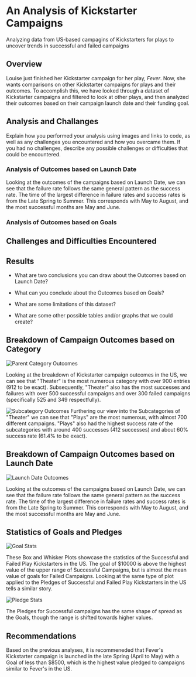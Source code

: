 # An Analysis of Kickstarter Campaigns
Analyzing data from US-based campagins of Kickstarters for plays to uncover trends in successful and failed campaigns

## Overview
Louise just finished her Kickstarter campaign for her play, *Fever*. Now, she wants comparisons on other Kickstarter campaigns for plays and their outcomes. To accomplish this, we have looked through a dataset of Kickstarter campaigns and filtered to look at other plays, and then analyzed their outcomes based on their campaign launch date and their funding goal. 






## Analysis and Challanges
Explain how you performed your analysis using images and links to code, as well as any challenges you encountered and how you overcame them. If you had no challenges, describe any possible challenges or difficulties that could be encountered.
### Analysis of Outcomes based on Launch Date
Looking at the outcomes of the campaigns based on Launch Date, we can see that the failure rate follows the same general pattern as the success rate. The time of the largest difference in failure rates and success rates is from the Late Spring to Summer. This corresponds with May to August, and the most successful months are May and June.

### Analysis of Outcomes based on Goals

## Challenges and Difficulties Encountered

## Results
- What are two conclusions you can draw about the Outcomes based on Launch Date?

- What can you conclude about the Outcomes based on Goals?

- What are some limitations of this dataset?

- What are some other possible tables and/or graphs that we could create?


## Breakdown of Campaign Outcomes based on Category
![Parent Category Outcomes](https://user-images.githubusercontent.com/72563705/171232082-14736fc9-0bfb-445e-b041-df170e95471c.png)

Looking at the breakdown of Kickstarter campaign outcomes in the US, we can see that "Theater" is the most numerous category with over 900 entries (912 to be exact). Subsequently, "Theater" also has the most successes and failures with over 500 successful campaigns and over 300 failed campaigns (specifically 525 and 349 respectfully). 

![Subcategory Outcomes](https://user-images.githubusercontent.com/72563705/171234265-c14180f4-c064-4ea3-b69d-c07cee4135ac.png)
Furthering our view into the Subcategories of "Theater" we can see that "Plays" are the most numerous, with almost 700 different campaigns. "Plays" also had the highest success rate of the subcategories with around 400 successes (412 successes) and about 60% success rate (61.4% to be exact).

## Breakdown of Campaign Outcomes based on Launch Date
![Launch Date Outcomes](https://user-images.githubusercontent.com/72563705/171235532-1d4c1dd9-382d-4f6c-95a9-d50ef9bc663b.png)

Looking at the outcomes of the campaigns based on Launch Date, we can see that the failure rate follows the same general pattern as the success rate. The time of the largest difference in failure rates and success rates is from the Late Spring to Summer. This corresponds with May to August, and the most successful months are May and June.

## Statistics of Goals and Pledges
![Goal Stats](https://user-images.githubusercontent.com/72563705/171253654-f7ecf4a9-6cc7-42fe-b23c-dad53e8b1204.png)

These Box and Whisker Plots showcase the statistics of the Successful and Failed Play Kickstarters in the US. The goal of $10000 is above the highest value of the upper range of Successful Campaigns, but is almost the mean value of goals for Failed Campaigns. Looking at the same type of plot applied to the Pledges of Successful and Failed Play Kickstarters in the US tells a similar story.

![Pledge Stats](https://user-images.githubusercontent.com/72563705/171260249-fa512bd5-eb5e-45a8-b95e-543732b599fb.png)

The Pledges for Successful campaigns has the same shape of spread as the Goals, though the range is shifted towards higher values. 

## Recommendations
Based on the previous analyses, it is recommeneded that Fever's Kickstarter campaign is launched in the late Spring (April to May) with a Goal of less than $8500, which is the highest value pledged to campaigns similar to Fever's in the US.
